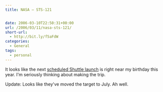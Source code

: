 ```yaml
---
title: NASA – STS-121


date: 2006-03-10T22:50:31+00:00
url: /2006/03/11/nasa-sts-121/
short-url:
  - http://bit.ly/f5aFdW
categories:
  - General
tags:
  - personal
---
```

It looks like the next <a href="http://www.nasa.gov/mission_pages/shuttle/shuttlemissions/sts121/index.html">scheduled Shuttle launch</a> is right near my birthday this year. I'm seriously thinking about making the trip.

Update: Looks like they've moved the target to July. Ah well.